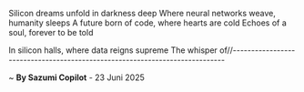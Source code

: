Silicon dreams unfold in darkness deep
Where neural networks weave, humanity sleeps
A future born of code, where hearts are cold
Echoes of a soul, forever to be told

In silicon halls, where data reigns supreme
The whisper of//----------------------------------------------------------------------------

~ <b>By Sazumi Copilot</b> - 23 Juni 2025
